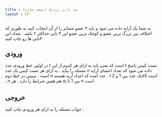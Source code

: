 ```yaml
---
title : سه تایی نزدیک (نسخه ساده)
layout : CF
---
```

به شما یک آرایه داده می شود و باید ۳ عضو متمایز را از آن انتخاب کنید به طوری که اختلاف بین بزرگ ترین عضو و کوچک ترین عضو این ۳ تایی حداکثر ۲ باشد
.
تعداد این ۳تایی ها رو چاپ کنید
.

## ورودی

در اولین خط ورودی  عدد
$t$
است که یعنی باید به ازای هر کدوم از این
$t$
تست کیس پاسخ مسئله را بیاید
.
به ازای هر تست کیس یک عدد
$n$
داده می شود که تعداد اعضای آرایه است
.
سپس در خط دوم 
$n$
عدد آمده که اعداد آریه هستند
.
$t$
یک عدد بین 
1
و 
2e5
است
.
$n$
هم همین شرایط را دارد
.
هر 
$a_i$
بین 
1
تا
$n$
است
.
## خروجی
جواب مسئله را به ازای هر ورودی چاپ کنید
.
